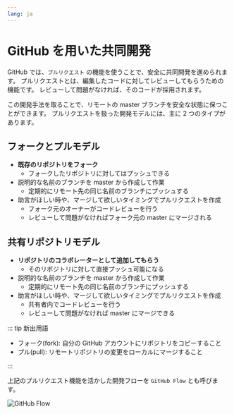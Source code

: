 ```yaml
---
lang: ja
---
```


# GitHub を用いた共同開発

GitHub では、`プルリクエスト` の機能を使うことで、安全に共同開発を進められます。
プルリクエストとは、編集したコードに対してレビューしてもらうための機能です。
レビューして問題がなければ、そのコードが採用されます。

この開発手法を取ることで、リモートの master ブランチを安全な状態に保つことができます。
プルリクエストを扱った開発モデルには、主に 2 つのタイプがあります。

## フォークとプルモデル

- **既存のリポジトリをフォーク**
  - フォークしたリポジトリに対してはプッシュできる
- 説明的な名前のブランチを master から作成して作業
  - 定期的にリモート先の同じ名前のブランチにプッシュする
- 助言がほしい時や、マージして欲しいタイミングでプルリクエストを作成
  - フォーク元のオーナーがコードレビューを行う
  - レビューして問題がなければフォーク元の master にマージされる
  
## 共有リポジトリモデル

- **リポジトリのコラボレーターとして追加してもらう**
  - そのリポジトリに対して直接プッシュ可能になる
- 説明的な名前のブランチを master から作成して作業
  - 定期的にリモート先の同じ名前のブランチにプッシュする
- 助言がほしい時や、マージして欲しいタイミングでプルリクエストを作成
  - 共有者内でコードレビューを行う
  - レビューして問題がなければ master にマージできる

<!-- 図を入れたい -->

::: tip 新出用語

- フォーク(fork): 自分の GitHub アカウントにリポジトリをコピーすること
- プル(pull): リモートリポジトリの変更をローカルにマージすること

:::

上記のプルリクエスト機能を活かした開発フローを `GitHub Flow` とも呼びます。

<img :src="$withBase('/assets/GitHub-Flow.png')" alt="GitHub Flow">
